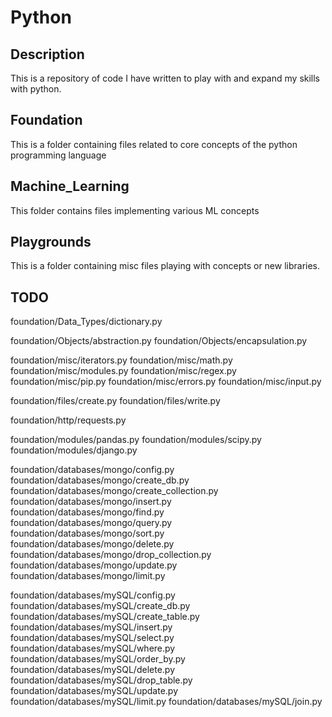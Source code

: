 # Python

## Description

This is a repository of code I have written to play with and expand my skills with python.


## Foundation

This is a folder containing files related to core concepts of the python programming language

## Machine_Learning

This folder contains files implementing various ML concepts

## Playgrounds

This is a folder containing misc files playing with concepts or new libraries.

## TODO

foundation/Data_Types/dictionary.py

foundation/Objects/abstraction.py
foundation/Objects/encapsulation.py

foundation/misc/iterators.py
foundation/misc/math.py
foundation/misc/modules.py
foundation/misc/regex.py
foundation/misc/pip.py
foundation/misc/errors.py
foundation/misc/input.py

foundation/files/create.py
foundation/files/write.py

foundation/http/requests.py

foundation/modules/pandas.py
foundation/modules/scipy.py
foundation/modules/django.py

foundation/databases/mongo/config.py
foundation/databases/mongo/create_db.py
foundation/databases/mongo/create_collection.py
foundation/databases/mongo/insert.py
foundation/databases/mongo/find.py
foundation/databases/mongo/query.py
foundation/databases/mongo/sort.py
foundation/databases/mongo/delete.py
foundation/databases/mongo/drop_collection.py
foundation/databases/mongo/update.py
foundation/databases/mongo/limit.py

foundation/databases/mySQL/config.py
foundation/databases/mySQL/create_db.py
foundation/databases/mySQL/create_table.py
foundation/databases/mySQL/insert.py
foundation/databases/mySQL/select.py
foundation/databases/mySQL/where.py
foundation/databases/mySQL/order_by.py
foundation/databases/mySQL/delete.py
foundation/databases/mySQL/drop_table.py
foundation/databases/mySQL/update.py
foundation/databases/mySQL/limit.py
foundation/databases/mySQL/join.py